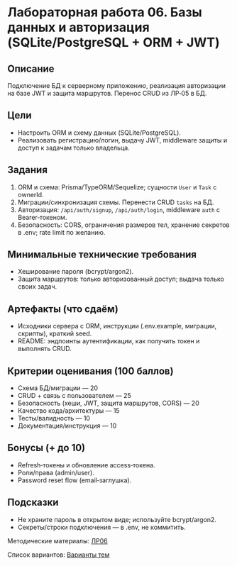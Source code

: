 # Лабораторная работа 06. Базы данных и авторизация (SQLite/PostgreSQL + ORM + JWT)

## Описание
Подключение БД к серверному приложению, реализация авторизации на базе JWT и защита маршрутов. Перенос CRUD из ЛР‑05 в БД.

## Цели
- Настроить ORM и схему данных (SQLite/PostgreSQL).
- Реализовать регистрацию/логин, выдачу JWT, middleware защиты и доступ к задачам только владельца.

## Задания
1. ORM и схема: Prisma/TypeORM/Sequelize; сущности `User` и `Task` с ownerId.
2. Миграции/синхронизация схемы. Перенести CRUD `tasks` на БД.
3. Авторизация: `/api/auth/signup`, `/api/auth/login`, middleware `auth` с Bearer‑токеном.
4. Безопасность: CORS, ограничения размеров тел, хранение секретов в .env; rate limit по желанию.

## Минимальные технические требования
- Хеширование пароля (bcrypt/argon2).
- Защита маршрутов: только авторизованный доступ; выдача только своих задач.

## Артефакты (что сдаём)
- Исходники сервера с ORM, инструкции (.env.example, миграции, скрипты), краткий seed.
- README: эндпоинты аутентификации, как получить токен и выполнять CRUD.

## Критерии оценивания (100 баллов)
- Схема БД/миграции — 20
- CRUD + связь с пользователем — 25
- Безопасность (хеши, JWT, защита маршрутов, CORS) — 20
- Качество кода/архитектуры — 15
- Тесты/валидность — 10
- Документация/инструкция — 10

## Бонусы (+ до 10)
- Refresh‑токены и обновление access‑токена.
- Роли/права (admin/user).
- Password reset flow (email‑заглушка).

## Подсказки
- Не храните пароль в открытом виде; используйте bcrypt/argon2.
- Секреты/строки подключения — в .env, не коммитить.

Методические материалы: [ЛР06](./Лабораторная_работа_06_Методические_материалы.md)

Список вариантов: [Варианты тем](./Варианты.md)

